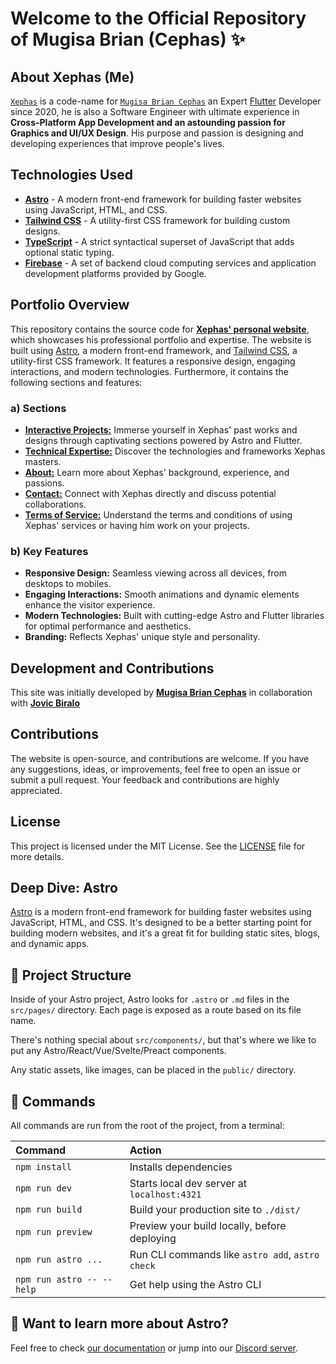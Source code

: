 # Welcome to the Official Repository of Mugisa Brian (Cephas) ‍✨

## About Xephas (Me)

[`Xephas`][3] is a code-name for [`Mugisa Brian Cephas`][3] an Expert [Flutter][4] Developer since 2020, he is also a Software Engineer with ultimate experience in **Cross-Platform App Development and an astounding passion for Graphics and UI/UX Design**. His purpose and passion is designing and developing experiences that improve people's lives.

## Technologies Used

- **[Astro][1]** - A modern front-end framework for building faster websites using JavaScript, HTML, and CSS.
- **[Tailwind CSS][2]** - A utility-first CSS framework for building custom designs.
- **[TypeScript](https://www.typescriptlang.org/)** - A strict syntactical superset of JavaScript that adds optional static typing.
- **[Firebase][5]** - A set of backend cloud computing services and application development platforms provided by Google.

## Portfolio Overview

This repository contains the source code for **[Xephas' personal website][3]**, which showcases his professional portfolio and expertise. The website is built using [Astro][1], a modern front-end framework, and [Tailwind CSS][2], a utility-first CSS framework. It features a responsive design, engaging interactions, and modern technologies. Furthermore, it contains the following sections and features:

### a) Sections

- **[Interactive Projects:][6]** Immerse yourself in Xephas' past works and designs through captivating sections powered by Astro and Flutter.
- **[Technical Expertise:][7]** Discover the technologies and frameworks Xephas masters.
- **[About:][8]** Learn more about Xephas' background, experience, and passions.
- **[Contact:][9]** Connect with Xephas directly and discuss potential collaborations.
- **[Terms of Service:][10]** Understand the terms and conditions of using Xephas' services or having him work on your projects.

### b) Key Features

- **Responsive Design:** Seamless viewing across all devices, from desktops to mobiles.
- **Engaging Interactions:** Smooth animations and dynamic elements enhance the visitor experience.
- **Modern Technologies:** Built with cutting-edge Astro and Flutter libraries for optimal performance and aesthetics.
- **Branding:** Reflects Xephas' unique style and personality.

## Development and Contributions

This site was initially developed by **[Mugisa Brian Cephas][1]** in collaboration with **[Jovic Biralo][11]**

## Contributions

The website is open-source, and contributions are welcome. If you have any suggestions, ideas, or improvements, feel free to open an issue or submit a pull request. Your feedback and contributions are highly appreciated.

## License

This project is licensed under the MIT License. See the [LICENSE](LICENSE) file for more details.

## Deep Dive: Astro

[Astro][1] is a modern front-end framework for building faster websites using JavaScript, HTML, and CSS. It's designed to be a better starting point for building modern websites, and it's a great fit for building static sites, blogs, and dynamic apps.

## 🚀 Project Structure

Inside of your Astro project, Astro looks for `.astro` or `.md` files in the `src/pages/` directory. Each page is exposed as a route based on its file name.

There's nothing special about `src/components/`, but that's where we like to put any Astro/React/Vue/Svelte/Preact components.

Any static assets, like images, can be placed in the `public/` directory.

## 🧞 Commands

All commands are run from the root of the project, from a terminal:

| Command                   | Action                                           |
| :------------------------ | :----------------------------------------------- |
| `npm install`             | Installs dependencies                            |
| `npm run dev`             | Starts local dev server at `localhost:4321`      |
| `npm run build`           | Build your production site to `./dist/`          |
| `npm run preview`         | Preview your build locally, before deploying     |
| `npm run astro ...`       | Run CLI commands like `astro add`, `astro check` |
| `npm run astro -- --help` | Get help using the Astro CLI                     |

## 👀 Want to learn more about Astro?

Feel free to check [our documentation](https://docs.astro.build) or jump into our [Discord server](https://astro.build/chat).

<!-- links -->
[1]: https://astro.build/
[2]: https://tailwindcss.com/
[3]: https://xephas.me/
[4]: https://flutter.dev/
[5]: https://firebase.google.com/
[6]: https://xephas.me/projects
[7]: https://xephas.me/tech-stack
[8]: https://about.xephas.me
[9]: https://xephas.me/contact
[10]: https://terms.xephas.me
[11]: https://biralo256.github.io
